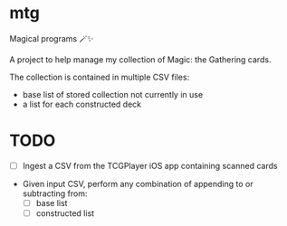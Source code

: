 # mtg
Magical programs 🪄✨

A project to help manage my collection of Magic: the Gathering cards.

The collection is contained in multiple CSV files:

- base list of stored collection not currently in use
- a list for each constructed deck

# TODO

- [ ] Ingest a CSV from the TCGPlayer iOS app containing scanned cards
- Given input CSV, perform any combination of appending to or subtracting from:
    - [ ] base list
    - [ ] constructed list
